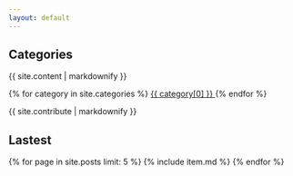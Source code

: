 ```yaml
---
layout: default
---
```


<section>
    <h2>Categories</h2>
    <p>{{ site.content | markdownify }}</p>
    <p>
    {% for category in site.categories %}
        <a href="/categories/{{ category[0] | slugify }}.html">
            <span class="category {{ category[0] | remove: " " | downcase }}">{{ category[0] }}</span>
        </a>
    {% endfor %}
    </p>
    <p>{{ site.contribute | markdownify }}</p>
</section>

<section>
    <h2>Lastest</h2>
    {% for page in site.posts limit: 5 %}
        {% include item.md %}
    {% endfor %}
</section>